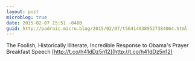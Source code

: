 ```yaml
---
layout: post
microblog: true
date: 2015-02-07 15:51 -0400
guid: http://padraic.micro.blog/2015/02/07/t564149389527384064.html
---
```

The Foolish, Historically Illiterate, Incredible Response to Obama's Prayer Breakfast Speech [http://t.co/h41dDz5n12](http://t.co/h41dDz5n12)
